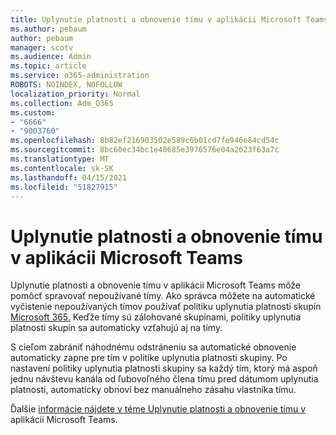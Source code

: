 ```yaml
---
title: Uplynutie platnosti a obnovenie tímu v aplikácii Microsoft Teams
ms.author: pebaum
author: pebaum
manager: scotv
ms.audience: Admin
ms.topic: article
ms.service: o365-administration
ROBOTS: NOINDEX, NOFOLLOW
localization_priority: Normal
ms.collection: Adm_O365
ms.custom:
- "6666"
- "9003760"
ms.openlocfilehash: 8b82ef216903502e589c6b01cd7fe946e84cd54c
ms.sourcegitcommit: 8bc60ec34bc1e40685e3976576e04a2623f63a7c
ms.translationtype: MT
ms.contentlocale: sk-SK
ms.lasthandoff: 04/15/2021
ms.locfileid: "51827915"
---
```

# <a name="team-expiration-and-renewal-in-microsoft-teams"></a>Uplynutie platnosti a obnovenie tímu v aplikácii Microsoft Teams

Uplynutie platnosti a obnovenie tímu v aplikácii Microsoft Teams môže pomôcť spravovať nepoužívané tímy. Ako správca môžete na automatické vyčistenie nepoužívaných tímov používať politiku uplynutia platnosti skupín [Microsoft 365.](https://docs.microsoft.com/microsoft-365/admin/create-groups/office-365-groups-expiration-policy) Keďže tímy sú zálohované skupinami, politiky uplynutia platnosti skupín sa automaticky vzťahujú aj na tímy.

S cieľom zabrániť náhodnému odstráneniu sa automatické obnovenie automaticky zapne pre tím v politike uplynutia platnosti skupiny. Po nastavení politiky uplynutia platnosti skupiny sa každý tím, ktorý má aspoň jednu návštevu kanála od ľubovoľného člena tímu pred dátumom uplynutia platnosti, automaticky obnoví bez manuálneho zásahu vlastníka tímu.  

Ďalšie  [informácie nájdete v téme Uplynutie platnosti a obnovenie tímu v](https://docs.microsoft.com/microsoftteams/team-expiration-renewal)  aplikácii Microsoft Teams.
